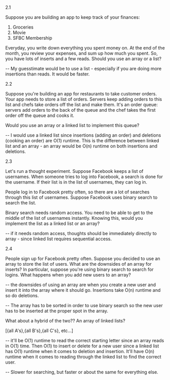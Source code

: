 2.1 

Suppose you are building an app to keep track of your finances:

1. Groceries
2. Movie
3. SFBC Membership

Everyday, you write down everything you spent money on. At the end of the month, you review your expenses, and sum up how much you spent. So, you have lots of inserts and a few reads. Should you use an array or a list? 

-- My guesstimate would be to use a list - especially if you are doing more insertions than reads. It would be faster. 

2.2

Suppose you're building an app for restaurants to take customer orders. Your app needs to store a list of orders. Servers keep adding orders to this list and chefs take orders off the list and make them. It's an order queue: servers add orders to the back of the queue and the chef takes the first order off the queue and cooks it. 

Would you use an array or a linked list to implement this queue? 

-- I would use a linked list since insertions (adding an order) and deletions (cooking an order) are O(1) runtime. This is the difference between linked list and an array - an array would be O(n) runtime on both insertions and deletions. 

2.3 

Let's run a thought experiment. Suppose Facebook keeps a list of usernames. When someone tries to log into Facebook, a search is done for the username. If their list is in the list of usernames, they can log in. 

People log in to Facebook pretty often, so there are a lot of searches through this list of usernames. Suppose Facebook uses binary search to search the list. 

Binary search needs random access. You need to be able to get to the middle of the list of usernames instantly. Knowing this, would you implement the  list as a linked list or an array? 

-- if it needs random access, thoughts should be immediately directly to array - since linked list requires sequential access. 

2.4 

People sign up for Facebook pretty often. Suppose you decided to use an array to store the list of users. What are the downsides of an array for inserts? In particular, suppose you're using binary search to search for logins. What happens when you add new users to an array? 

-- the downsides of using an array are when you create a new user and insert it into the array where it should go. Insertions take O(n) runtime and so do deletions. 

-- The array has to be sorted in order to use binary search so the new user has to be inserted at the proper spot in the array. 

What about a hybrid of the two?? An array of linked lists? 

[{all A's},{all B's},{all C's}, etc...]

-- it'll be O(1) runtime to read the correct starting letter since an array reads in O(1) time. Then O(1) to insert or delete for a new user since a linked list has O(1) runtime when it comes to deletion and insertion. It'll have O(n) runtime when it comes to reading through the linked list to find the correct user. 

-- Slower for searching, but faster or about the same for everything else. 

